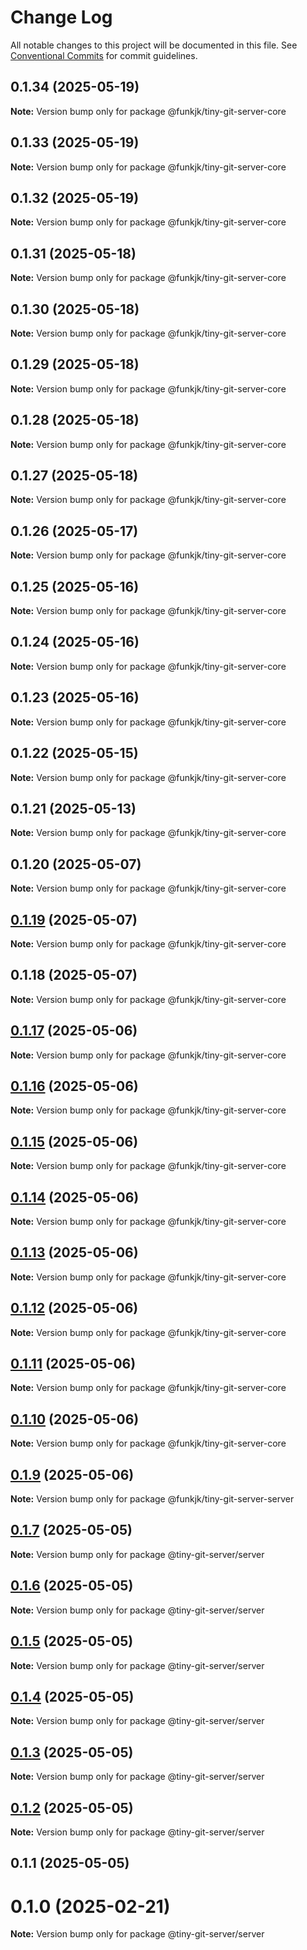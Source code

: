 # Change Log

All notable changes to this project will be documented in this file.
See [Conventional Commits](https://conventionalcommits.org) for commit guidelines.

## 0.1.34 (2025-05-19)

**Note:** Version bump only for package @funkjk/tiny-git-server-core





## 0.1.33 (2025-05-19)

**Note:** Version bump only for package @funkjk/tiny-git-server-core





## 0.1.32 (2025-05-19)

**Note:** Version bump only for package @funkjk/tiny-git-server-core





## 0.1.31 (2025-05-18)

**Note:** Version bump only for package @funkjk/tiny-git-server-core





## 0.1.30 (2025-05-18)

**Note:** Version bump only for package @funkjk/tiny-git-server-core





## 0.1.29 (2025-05-18)

**Note:** Version bump only for package @funkjk/tiny-git-server-core





## 0.1.28 (2025-05-18)

**Note:** Version bump only for package @funkjk/tiny-git-server-core





## 0.1.27 (2025-05-18)

**Note:** Version bump only for package @funkjk/tiny-git-server-core





## 0.1.26 (2025-05-17)

**Note:** Version bump only for package @funkjk/tiny-git-server-core





## 0.1.25 (2025-05-16)

**Note:** Version bump only for package @funkjk/tiny-git-server-core





## 0.1.24 (2025-05-16)

**Note:** Version bump only for package @funkjk/tiny-git-server-core





## 0.1.23 (2025-05-16)

**Note:** Version bump only for package @funkjk/tiny-git-server-core





## 0.1.22 (2025-05-15)

**Note:** Version bump only for package @funkjk/tiny-git-server-core





## 0.1.21 (2025-05-13)

**Note:** Version bump only for package @funkjk/tiny-git-server-core





## 0.1.20 (2025-05-07)

**Note:** Version bump only for package @funkjk/tiny-git-server-core





## [0.1.19](https://github.com/funkjk/tiny-git-server/compare/v0.1.17...v0.1.19) (2025-05-07)

**Note:** Version bump only for package @funkjk/tiny-git-server-core





## 0.1.18 (2025-05-07)

**Note:** Version bump only for package @funkjk/tiny-git-server-core





## [0.1.17](https://github.com/funkjk/tiny-git-server/compare/v0.1.7...v0.1.17) (2025-05-06)

**Note:** Version bump only for package @funkjk/tiny-git-server-core





## [0.1.16](https://github.com/funkjk/tiny-git-server/compare/v0.1.7...v0.1.16) (2025-05-06)

**Note:** Version bump only for package @funkjk/tiny-git-server-core





## [0.1.15](https://github.com/funkjk/tiny-git-server/compare/v0.1.7...v0.1.15) (2025-05-06)

**Note:** Version bump only for package @funkjk/tiny-git-server-core





## [0.1.14](https://github.com/funkjk/tiny-git-server/compare/v0.1.7...v0.1.14) (2025-05-06)

**Note:** Version bump only for package @funkjk/tiny-git-server-core





## [0.1.13](https://github.com/funkjk/tiny-git-server/compare/v0.1.7...v0.1.13) (2025-05-06)

**Note:** Version bump only for package @funkjk/tiny-git-server-core





## [0.1.12](https://github.com/funkjk/tiny-git-server/compare/v0.1.7...v0.1.12) (2025-05-06)

**Note:** Version bump only for package @funkjk/tiny-git-server-core





## [0.1.11](https://github.com/funkjk/tiny-git-server/compare/v0.1.7...v0.1.11) (2025-05-06)

**Note:** Version bump only for package @funkjk/tiny-git-server-core





## [0.1.10](https://github.com/funkjk/tiny-git-server/compare/v0.1.7...v0.1.10) (2025-05-06)

**Note:** Version bump only for package @funkjk/tiny-git-server-core





## [0.1.9](https://github.com/funkjk/tiny-git-server/compare/v0.1.7...v0.1.9) (2025-05-06)

**Note:** Version bump only for package @funkjk/tiny-git-server-server






## [0.1.7](https://github.com/funkjk/tiny-git-server/compare/v0.1.0...v0.1.7) (2025-05-05)

**Note:** Version bump only for package @tiny-git-server/server





## [0.1.6](https://github.com/funkjk/tiny-git-server/compare/v0.1.0...v0.1.6) (2025-05-05)

**Note:** Version bump only for package @tiny-git-server/server





## [0.1.5](https://github.com/funkjk/tiny-git-server/compare/v0.1.0...v0.1.5) (2025-05-05)

**Note:** Version bump only for package @tiny-git-server/server





## [0.1.4](https://github.com/funkjk/tiny-git-server/compare/v0.1.0...v0.1.4) (2025-05-05)

**Note:** Version bump only for package @tiny-git-server/server





## [0.1.3](https://github.com/funkjk/tiny-git-server/compare/v0.1.0...v0.1.3) (2025-05-05)

**Note:** Version bump only for package @tiny-git-server/server





## [0.1.2](https://github.com/funkjk/tiny-git-server/compare/v0.1.0...v0.1.2) (2025-05-05)

**Note:** Version bump only for package @tiny-git-server/server





## 0.1.1 (2025-05-05)



# 0.1.0 (2025-02-21)

**Note:** Version bump only for package @tiny-git-server/server
